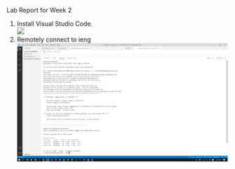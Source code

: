 Lab Report for Week 2
1. Install Visual Studio Code.\
![](https://github.com/AveryJI/cse15l-lab-reports/commit/4fe5b8dfff6d62d2f85a696e9e9e6375018f439c)
2. Remotely connect to ieng
![](https://github.com/AveryJI/cse15l-lab-reports/blob/main/ssh.png)
